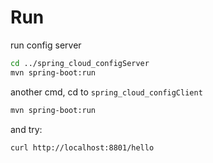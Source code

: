 # Run

run config server
```sh
cd ../spring_cloud_configServer
mvn spring-boot:run
```

another cmd, cd to `spring_cloud_configClient`
```sh
mvn spring-boot:run
```

and try:
```sh
curl http://localhost:8801/hello
```